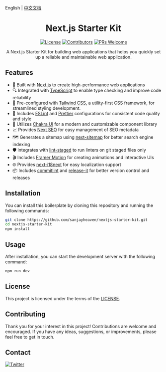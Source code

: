 English | [中文文档](./README_CN.md)

<div align="center">
  <h1>Next.js Starter Kit</h1>

[![License](https://img.shields.io/github/license/sanjayheaven/nextjs-starter-kit.svg)](https://github.com/sanjayheaven/nextjs-starter-kit/blob/main/LICENSE)
[![Contributors](https://img.shields.io/github/contributors/sanjayheaven/nextjs-starter-kit.svg)](https://github.com/sanjayheaven/nextjs-starter-kit/graphs/contributors)
[![PRs Welcome](https://img.shields.io/badge/PRs-welcome-brightgreen.svg)](https://github.com/sanjayheaven/nextjs-starter-kit/pulls)

A Next.js Starter Kit for building web applications that helps you quickly set up a reliable and maintainable web application.

</div>

## Features

- 🚀 Built with [Next.js](https://nextjs.org/) to create high-performance web applications
- 🔍 Integrated with [TypeScript](https://www.typescriptlang.org/) to enable type checking and improve code reliability
- 🎨 Pre-configured with [Tailwind CSS](https://tailwindcss.com/), a utility-first CSS framework, for streamlined styling development.
- 📏 Includes [ESLint](https://eslint.org/) and [Prettier](https://prettier.io/) configurations for consistent code quality and style
- 💅 Utilizes [Chakra UI](https://chakra-ui.com/) for a modern and customizable component library
- 📈 Provides [Next SEO](https://github.com/garmeeh/next-seo) for easy management of SEO metadata
- 🗺️ Generates a sitemap using [next-sitemap](https://github.com/iamvishnusankar/next-sitemap) for better search engine indexing
- 🛡️ Integrates with [lint-staged](https://github.com/okonet/lint-staged) to run linters on git staged files only
- 🎬 Includes [Framer Motion](https://www.framer.com/motion/) for creating animations and interactive UIs
- 🌐 Provides [next-i18next](https://github.com/isaachinman/next-i18next) for easy localization support
- 📦 Includes [commitlint](https://commitlint.js.org/#/) and [release-it](https://github.com/release-it/release-it) for better version control and releases

## Installation

You can install this boilerplate by cloning this repository and running the following commands:

```sh
git clone https://github.com/sanjayheaven/nextjs-starter-kit.git
cd nextjs-starter-kit
npm install

```

## Usage

After installation, you can start the development server with the following command:

```sh
npm run dev
```

## License

This project is licensed under the terms of the [LICENSE](/LICENSE).

## Contributing

Thank you for your interest in this project! Contributions are welcome and encouraged. If you have any ideas, suggestions, or improvements, please feel free to get in touch.

## Contact

[![Twitter](https://img.shields.io/twitter/follow/hdxsanjay?style=social)](https://twitter.com/hdxsanjay)
